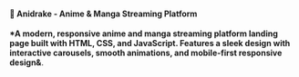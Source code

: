 #### 🎌 Anidrake - Anime & Manga Streaming Platform

**\*A modern, responsive anime and manga streaming platform landing page built with HTML, CSS, and JavaScript. Features a sleek design with interactive carousels, smooth animations, and mobile-first responsive design&**.
